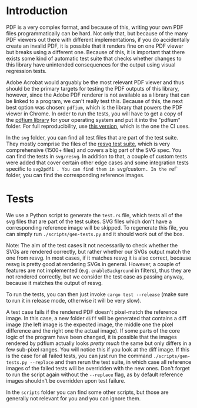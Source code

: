 # Introduction

PDF is a very complex format, and because of this, writing your own PDF files programmatically
can be hard. Not only that, but because of the many PDF viewers out there with different
implementations, if you do accidentally create an invalid PDF, it is possible that it renders
fine on one PDF viewer but breaks using a different one. Because of this, it is important
that there exists some kind of automatic test suite that checks whether changes to this library
have unintended consequences for the output using visual regression tests.

Adobe Acrobat would arguably be the most relevant PDF viewer and thus should be the primary
targets for testing the PDF outputs of this library, however, since the Adobe PDF renderer is
not available as a library that can be linked to a program, we can't really test this. Because
of this, the next best option was chosen: `pdfium`, which is the library that powers the
PDF viewer in Chrome. In order to run the tests, you will have to get a copy of the [pdfium library](https://github.com/bblanchon/pdfium-binaries/releases)
for your operating system and put it into the "pdfium" folder. For full reproducibility,
use [this version](https://github.com/bblanchon/pdfium-binaries/releases/tag/chromium%2F5880),
which is the one the CI uses.

In the `svg` folder, you can find all test files that are part of the test suite. They mostly
comprise the files of the [resvg test suite](https://github.com/RazrFalcon/resvg/tree/master/crates/resvg/tests/tests),
which is very comprehensive (1500+ files) and covers a big part of the SVG spec.
You can find the tests in `svg/resvg`. In addition to that, a couple of custom tests were added
that cover certain other edge cases and some integration tests specific to `svg2pdf1 . You can find them in
`svg/custom`. In the `ref` folder, you can find the corresponding reference images.

# Tests

We use a Python script to generate the `test.rs` file, which tests all of the svg files
that are part of the test suites. SVG files which don't have a corresponding reference image
will be skipped. To regenerate this file, you can simply run `./scripts/gen-tests.py` and
it should work out of the box. 

Note: The aim of the test cases it not necessarily to check whether the SVGs are rendered
correctly, but rather whether our SVGs output match the one from resvg. In most cases, if
it matches resvg it is also correct, because resvg is pretty good at rendering SVGs in general.
However, a couple of features are not implemented (e.g. `enableBackground` in filters), thus
they are not rendered correctly, but we consider the test case as passing anyway, because
it matches the output of resvg.

To run the tests, you can then just invoke `cargo test --release` (make sure to run it
in release mode, otherwise it will be very slow).

A test case fails if the rendered PDF doesn't pixel-match the reference image. In this
case, a new folder `diff` will be generated that contains a diff image (the left image
is the expected image, the middle one the pixel difference and the right one the actual
image). If some parts of the core logic of the program have been changed, it is possible
that the images rendered by pdfium actually looks _pretty much_ the same but only differs
in a few sub-pixel ranges. You will notice this if you look at the diff image. If this is the
case for all failed tests, you can just run the command `./scripts/gen-tests.py --replace` and
then rerun the test suite, in which case all reference images of the failed tests will 
be overridden with the new ones. Don't forget to run the script again without the `--replace`
flag, as by default reference images shouldn't be overridden upon test failure.

In the `scripts` folder you can find some other scripts, but those are generally
not relevant for you and you can ignore them.